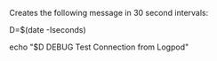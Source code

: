 Creates the following message in 30 second intervals:   

D=$(date -Iseconds)

echo "$D DEBUG Test Connection from Logpod"
